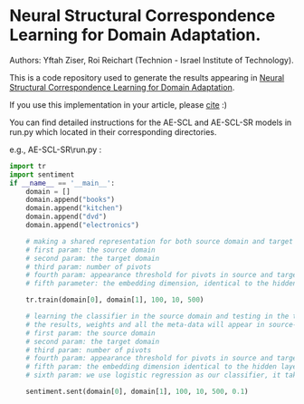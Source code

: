 # Neural Structural Correspondence Learning for Domain Adaptation.
Authors: Yftah Ziser, Roi Reichart (Technion - Israel Institute of Technology).

This is a code repository used to generate the results appearing in [Neural Structural Correspondence Learning for Domain Adaptation](https://www.aclweb.org/anthology/K/K17/K17-1040.pdf).

If you use this implementation in your article, please [cite](https://scholar.googleusercontent.com/scholar.bib?q=info:Yx8aXGO5-S4J:scholar.google.com/&output=citation&scisig=AAGBfm0AAAAAWfu7n6Rd5ZXgGBPFTcbVqaCGO27Z7n5p&scisf=4&ct=citation&cd=-1&hl=iw) :)



You can find detailed instructions for the AE-SCL and AE-SCL-SR models in run.py which located in their corresponding directories.

e.g., AE-SCL-SR\run.py : 

```python
import tr
import sentiment
if __name__ == '__main__':
    domain = []
    domain.append("books")
    domain.append("kitchen")
    domain.append("dvd")
    domain.append("electronics")

    # making a shared representation for both source domain and target domain
    # first param: the source domain
    # second param: the target domain
    # third param: number of pivots
    # fourth param: appearance threshold for pivots in source and target domain
    # fifth parameter: the embedding dimension, identical to the hidden layer dimension

    tr.train(domain[0], domain[1], 100, 10, 500)

    # learning the classifier in the source domain and testing in the target domain
    # the results, weights and all the meta-data will appear in source-target directory
    # first param: the source domain
    # second param: the target domain
    # third param: number of pivots
    # fourth param: appearance threshold for pivots in source and target domain
    # fifth param: the embedding dimension identical to the hidden layer dimension
    # sixth param: we use logistic regression as our classifier, it takes the const C for its learning

    sentiment.sent(domain[0], domain[1], 100, 10, 500, 0.1)


```
